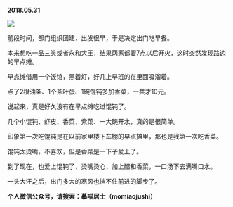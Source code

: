 
          
            
**2018.05.31**



![](//upload-images.jianshu.io/upload_images/51001-f3adc5d2ae8d20d1.jpeg)




前段时间，部门组织团建，出发很早，于是决定出门吃早餐。

本来想吃一品三笑或者永和大王，结果两家都要7点以后开火，这时突然发现路边的早点摊。

早点摊借用一个饭馆，黑着灯，好几上早班的在里面吸溜着。

点了2根油条、1个茶叶蛋、1碗馄钝多加香菜，一共才10元。

说起来，真是好久没有在早点摊吃过馄钝了。

几个小馄钝、虾皮、香菜、紫菜、一大碗开水，真的是很简单。

印象第一次吃馄钝是在以前家里楼下车棚的早点摊里，那也是我第一次吃香菜。

馄钝太烫嘴，不喜欢，但是香菜是一下子爱上了。

到了现在，也爱上馄钝了，烫嘴烫心，加上醋和香菜，一口汤下去满嘴口水。

一头大汗之后，出门多大的寒风也挡不住前进的脚步了。


**个人微信公众号，请搜索：摹喵居士（momiaojushi）**

          
        